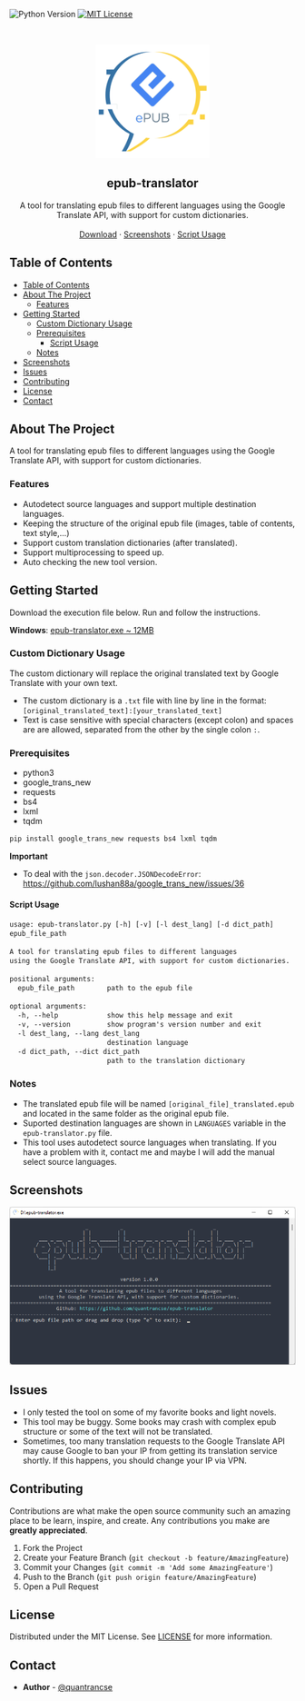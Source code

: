![Python Version][python-shield]
[![MIT License][license-shield]][license-url]

<br />
<p align="center">
    <img src="images/logo.png" alt="Logo" width="200" height="200"></img>

  <h2 align="center">epub-translator</h2>

  <p align="center">
    A tool for translating epub files to different languages using the Google Translate API, with support for custom dictionaries.
    <br />
    <br />
    <a href="https://github.com/quantrancse/epub-translator/releases/download/v1.0.0/epub-translator.exe">Download</a>
    ·
    <a href="#screenshots">Screenshots</a>
    ·
    <a href="#script-usage">Script Usage</a>
  </p>
</p>

<!-- TABLE OF CONTENTS -->
## Table of Contents

- [Table of Contents](#table-of-contents)
- [About The Project](#about-the-project)
  - [Features](#features)
- [Getting Started](#getting-started)
  - [Custom Dictionary Usage](#custom-dictionary-usage)
  - [Prerequisites](#prerequisites)
    - [Script Usage](#script-usage)
  - [Notes](#notes)
- [Screenshots](#screenshots)
- [Issues](#issues)
- [Contributing](#contributing)
- [License](#license)
- [Contact](#contact)

<!-- ABOUT THE PROJECT -->
## About The Project

A tool for translating epub files to different languages using the Google Translate API, with support for custom dictionaries.

### Features
* Autodetect source languages and support multiple destination languages.
* Keeping the structure of the original epub file (images, table of contents, text style,...)
* Support custom translation dictionaries (after translated).
* Support multiprocessing to speed up.
* Auto checking the new tool version.

<!-- GETTING STARTED -->
## Getting Started

Download the execution file below. Run and follow the instructions.

**Windows**: [epub-translator.exe ~ 12MB](https://github.com/quantrancse/epub-translator/releases/download/v1.0.0/epub-translator.exe)

### Custom Dictionary Usage
The custom dictionary will replace the original translated text by Google Translate with your own text.
* The custom dictionary is a `.txt` file with line by line in the format:  
`[original_translated_text]:[your_translated_text]`
* Text is case sensitive with special characters (except colon) and spaces are are allowed, separated from the other by the single colon `:`.

### Prerequisites

* python3
* google_trans_new
* requests
* bs4
* lxml
* tqdm
```sh
pip install google_trans_new requests bs4 lxml tqdm
```
**Important**
* To deal with the `json.decoder.JSONDecodeError`: https://github.com/lushan88a/google_trans_new/issues/36


#### Script Usage

```text
usage: epub-translator.py [-h] [-v] [-l dest_lang] [-d dict_path] epub_file_path

A tool for translating epub files to different languages 
using the Google Translate API, with support for custom dictionaries.

positional arguments:
  epub_file_path        path to the epub file

optional arguments:
  -h, --help            show this help message and exit
  -v, --version         show program's version number and exit
  -l dest_lang, --lang dest_lang
                        destination language
  -d dict_path, --dict dict_path
                        path to the translation dictionary
```
### Notes
* The translated epub file will be named `[original_file]_translated.epub` and located in the same folder as the original epub file.
* Suported destination languages are shown in `LANGUAGES` variable in the `epub-translator.py` file.
* This tool uses autodetect source languages when translating. If you have a problem with it, contact me and maybe I will add the manual select source languages.

## Screenshots
![Demo](images/screenshot.png)

<!-- ISSUES -->
## Issues

* I only tested the tool on some of my favorite books and light novels. 
* This tool may be buggy. Some books may crash with complex epub structure or some of the text will not be translated.
* Sometimes, too many translation requests to the Google Translate API may cause Google to ban your IP from getting its translation service shortly. If this happens, you should change your IP via VPN.

<!-- CONTRIBUTING -->
## Contributing

Contributions are what make the open source community such an amazing place to be learn, inspire, and create. Any contributions you make are **greatly appreciated**.

1. Fork the Project
2. Create your Feature Branch (`git checkout -b feature/AmazingFeature`)
3. Commit your Changes (`git commit -m 'Add some AmazingFeature'`)
4. Push to the Branch (`git push origin feature/AmazingFeature`)
5. Open a Pull Request

<!-- LICENSE -->
## License

Distributed under the MIT License. See [LICENSE][license-url] for more information.

<!-- CONTACT -->
## Contact

* **Author** - [@quantrancse](https://quantrancse.github.io)

<!-- MARKDOWN LINKS & IMAGES -->
[python-shield]: https://img.shields.io/badge/python-3.9.6-brightgreen
[license-shield]: https://img.shields.io/github/license/quantrancse/epub-translator
[license-url]: https://github.com/quantrancse/epub-translator/blob/master/LICENSE
